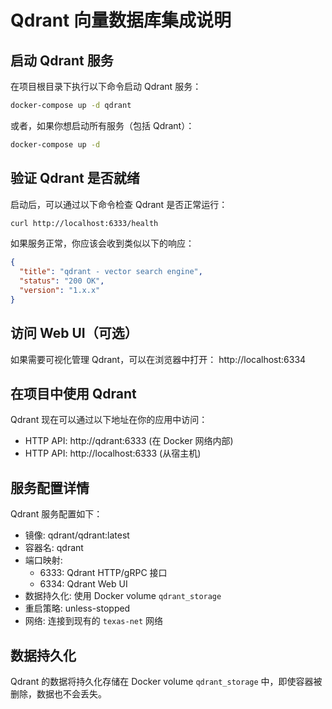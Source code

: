 # Qdrant 向量数据库集成说明

## 启动 Qdrant 服务

在项目根目录下执行以下命令启动 Qdrant 服务：

```bash
docker-compose up -d qdrant
```

或者，如果你想启动所有服务（包括 Qdrant）：

```bash
docker-compose up -d
```

## 验证 Qdrant 是否就绪

启动后，可以通过以下命令检查 Qdrant 是否正常运行：

```bash
curl http://localhost:6333/health
```

如果服务正常，你应该会收到类似以下的响应：
```json
{
  "title": "qdrant - vector search engine",
  "status": "200 OK",
  "version": "1.x.x"
}
```

## 访问 Web UI（可选）

如果需要可视化管理 Qdrant，可以在浏览器中打开：
http://localhost:6334

## 在项目中使用 Qdrant

Qdrant 现在可以通过以下地址在你的应用中访问：
- HTTP API: http://qdrant:6333 (在 Docker 网络内部)
- HTTP API: http://localhost:6333 (从宿主机)

## 服务配置详情

Qdrant 服务配置如下：
- 镜像: qdrant/qdrant:latest
- 容器名: qdrant
- 端口映射:
  - 6333: Qdrant HTTP/gRPC 接口
  - 6334: Qdrant Web UI
- 数据持久化: 使用 Docker volume `qdrant_storage`
- 重启策略: unless-stopped
- 网络: 连接到现有的 `texas-net` 网络

## 数据持久化

Qdrant 的数据将持久化存储在 Docker volume `qdrant_storage` 中，即使容器被删除，数据也不会丢失。
